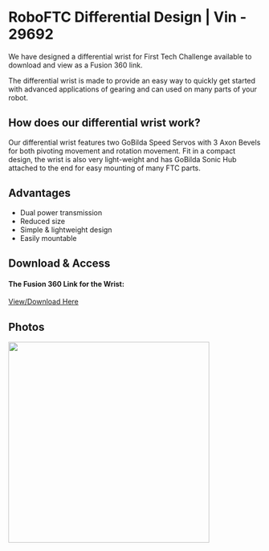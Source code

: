 # RoboFTC Differential Design | Vin - 29692

We have designed a differential wrist for First Tech Challenge available to download and view as a Fusion 360 link.

The differential wrist is made to provide an easy way to quickly get started with advanced applications of gearing and can used on many parts of your robot.

## How does our differential wrist work?

Our differential wrist features two GoBilda Speed Servos with 3 Axon Bevels for both pivoting movement and rotation movement. Fit in a compact design, the wrist is also very light-weight and has GoBilda Sonic Hub attached to the end for easy mounting of many FTC parts.

## Advantages
- Dual power transmission
- Reduced size
- Simple & lightweight design
- Easily mountable

## Download & Access

#### The Fusion 360 Link for the Wrist:

[View/Download Here](https://a360.co/426Gngu)


## Photos
<style>img{border: 4px #1b1b1f;}</style>
<img height="400" src="/images/differential.png" width="400"/>
